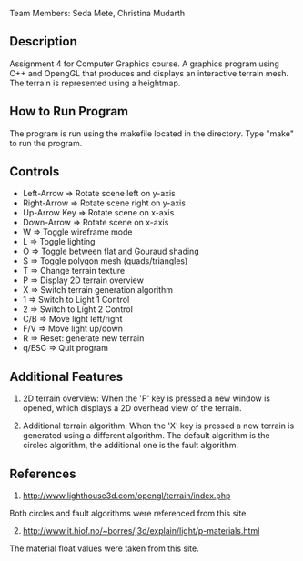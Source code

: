 Team Members:
Seda Mete, Christina Mudarth

Description
-----------------
Assignment 4 for Computer Graphics course. A graphics program using C++ and OpengGL that produces and displays an interactive terrain mesh. The terrain is represented using a heightmap.


How to Run Program
--------------------
The program is run using the makefile located in the directory. Type "make" to run the program.

Controls
------------
- Left-Arrow   => Rotate scene left on y-axis
- Right-Arrow  => Rotate scene right on y-axis
- Up-Arrow Key => Rotate scene on x-axis
- Down-Arrow   => Rotate scene on x-axis
- W            => Toggle wireframe mode
- L            => Toggle lighting
- O            => Toggle between flat and Gouraud shading
- S            => Toggle polygon mesh (quads/triangles)
- T            => Change terrain texture
- P            => Display 2D terrain overview
- X            => Switch terrain generation algorithm
- 1            => Switch to Light 1 Control
- 2            => Switch to Light 2 Control
- C/B          => Move light left/right
- F/V          => Move light up/down
- R            => Reset: generate new terrain
- q/ESC        => Quit program

Additional Features
----------------------
1) 2D terrain overview: When the 'P' key is pressed a new window is opened, which displays a 2D overhead view of the terrain.

2) Additional terrain algorithm: When the 'X' key is pressed a new terrain is generated using a different algorithm. The default algorithm is the circles algorithm, the additional one is the fault algorithm.

References
------------
1) http://www.lighthouse3d.com/opengl/terrain/index.php

Both circles and fault algorithms were referenced from this site.

2) http://www.it.hiof.no/~borres/j3d/explain/light/p-materials.html

The material float values were taken from this site.
